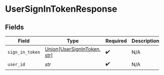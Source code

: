 # UserSignInTokenResponse


## Fields

| Field                                                                                    | Type                                                                                     | Required                                                                                 | Description                                                                              |
| ---------------------------------------------------------------------------------------- | ---------------------------------------------------------------------------------------- | ---------------------------------------------------------------------------------------- | ---------------------------------------------------------------------------------------- |
| `sign_in_token`                                                                          | [Union[UserSignInToken, str]](../../models/shared/usersignintokenresponsesignintoken.md) | :heavy_check_mark:                                                                       | N/A                                                                                      |
| `user_id`                                                                                | *str*                                                                                    | :heavy_check_mark:                                                                       | N/A                                                                                      |